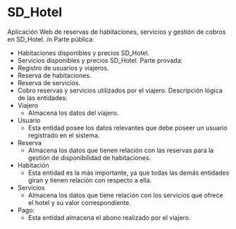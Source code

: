 # SD_Hotel
Aplicación Web de reservas de habitaciones, servicios y gestión de cobros en SD_Hotel.
/n Parte pública:
- Habitaciones disponibles y precios SD_Hotel.
- Servicios disponibles y precios SD_Hotel.
Parte provada:
- Registro de usuarios y viajeros.
- Reserva de habitaciones.
- Reserva de servicios.
- Cobro reservas y servicios utilizados por el viajero.
Descripción lógica de las entidades:
- Viajero
   - Almacena los datos del viajero.
- Usuario
   - Esta entidad posee los datos relevantes que debe poseer un usuario registrado en el sistema. 
- Reserva
   - Almacena los datos que tienen relación con las reservas para la gestión de disponibilidad de habitaciones.
- Habitación
   - Esta entidad es la más importante, ya que todas las demás entidades giran y tienen relación con respecto a ella.
- Servicios
   - Almacena los datos que tiene relación con los servicios que ofrece el hotel y su valor correspondiente.
- Pago:
   - Esta entidad almacena el abono realizado por el viajero.
